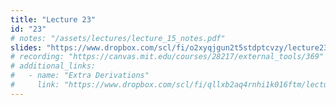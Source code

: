 ```yaml
---
title: "Lecture 23"
id: "23"
# notes: "/assets/lectures/lecture_15_notes.pdf"
slides: "https://www.dropbox.com/scl/fi/o2xyqjgun2t5stdptcvzy/lecture23_slides.pdf?rlkey=14rsyktqz3bc0814wp1czpq3x&st=7w142o2w&dl=0"
# recording: "https://canvas.mit.edu/courses/28217/external_tools/369"
# additional_links:
#   - name: "Extra Derivations"
#     link: "https://www.dropbox.com/scl/fi/qllxb2aq4rnhi1k016ftm/lecture21_derivations.pdf?rlkey=y4919wyfn68oz99pspxugu1hd&st=dbxh063y&dl=0"
---
```

